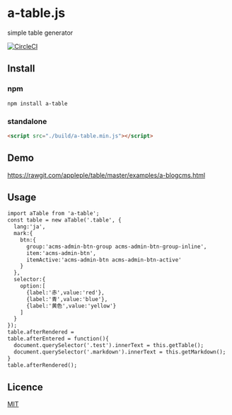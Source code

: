 # a-table.js
simple table generator

[![CircleCI](https://circleci.com/gh/appleple/a-table.js.svg?style=shield)](https://circleci.com/gh/appleple/a-table.js)

## Install

### npm
`npm install a-table`

### standalone
```html
<script src="./build/a-table.min.js"></script>
```

## Demo
https://rawgit.com/appleple/table/master/examples/a-blogcms.html

## Usage
```html
import aTable from 'a-table';
const table = new aTable('.table', {
  lang:'ja',
  mark:{
    btn:{
      group:'acms-admin-btn-group acms-admin-btn-group-inline',
      item:'acms-admin-btn',
      itemActive:'acms-admin-btn acms-admin-btn-active'
    }
  },
  selector:{
    option:[
      {label:'赤',value:'red'},
      {label:'青',value:'blue'},
      {label:'黄色',value:'yellow'}
    ]
  }
});
table.afterRendered =
table.afterEntered = function(){
  document.querySelector('.test').innerText = this.getTable();
  document.querySelector('.markdown').innerText = this.getMarkdown();
}
table.afterRendered();
```

## Licence
[MIT](https://github.com/appleple/a-table.js/blob/master/LICENSE)
